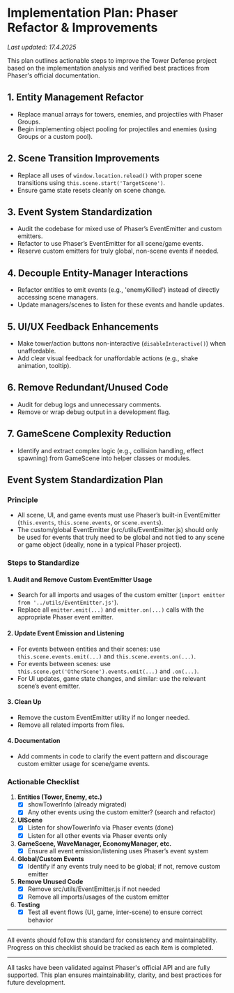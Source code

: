 # Implementation Plan: Phaser Refactor & Improvements

_Last updated: 17.4.2025_

This plan outlines actionable steps to improve the Tower Defense project based on the implementation analysis and verified best practices from Phaser's official documentation.

## 1. Entity Management Refactor
- Replace manual arrays for towers, enemies, and projectiles with Phaser Groups.
- Begin implementing object pooling for projectiles and enemies (using Groups or a custom pool).

## 2. Scene Transition Improvements
- Replace all uses of `window.location.reload()` with proper scene transitions using `this.scene.start('TargetScene')`.
- Ensure game state resets cleanly on scene change.

## 3. Event System Standardization
- Audit the codebase for mixed use of Phaser’s EventEmitter and custom emitters.
- Refactor to use Phaser’s EventEmitter for all scene/game events.
- Reserve custom emitters for truly global, non-scene events if needed.

## 4. Decouple Entity-Manager Interactions
- Refactor entities to emit events (e.g., 'enemyKilled') instead of directly accessing scene managers.
- Update managers/scenes to listen for these events and handle updates.

## 5. UI/UX Feedback Enhancements
- Make tower/action buttons non-interactive (`disableInteractive()`) when unaffordable.
- Add clear visual feedback for unaffordable actions (e.g., shake animation, tooltip).

## 6. Remove Redundant/Unused Code
- Audit for debug logs and unnecessary comments.
- Remove or wrap debug output in a development flag.

## 7. GameScene Complexity Reduction
- Identify and extract complex logic (e.g., collision handling, effect spawning) from GameScene into helper classes or modules.

## Event System Standardization Plan

### Principle
- All scene, UI, and game events must use Phaser’s built-in EventEmitter (`this.events`, `this.scene.events`, or `scene.events`).
- The custom/global EventEmitter (src/utils/EventEmitter.js) should only be used for events that truly need to be global and not tied to any scene or game object (ideally, none in a typical Phaser project).

### Steps to Standardize

#### 1. Audit and Remove Custom EventEmitter Usage
- Search for all imports and usages of the custom emitter (`import emitter from '../utils/EventEmitter.js'`).
- Replace all `emitter.emit(...)` and `emitter.on(...)` calls with the appropriate Phaser event emitter.

#### 2. Update Event Emission and Listening
- For events between entities and their scenes: use `this.scene.events.emit(...)` and `this.scene.events.on(...)`.
- For events between scenes: use `this.scene.get('OtherScene').events.emit(...)` and `.on(...)`.
- For UI updates, game state changes, and similar: use the relevant scene’s event emitter.

#### 3. Clean Up
- Remove the custom EventEmitter utility if no longer needed.
- Remove all related imports from files.

#### 4. Documentation
- Add comments in code to clarify the event pattern and discourage custom emitter usage for scene/game events.

### Actionable Checklist

1. **Entities (Tower, Enemy, etc.)**
   - [x] showTowerInfo (already migrated)
   - [x] Any other events using the custom emitter? (search and refactor)

2. **UIScene**
   - [x] Listen for showTowerInfo via Phaser events (done)
   - [x] Listen for all other events via Phaser events only

3. **GameScene, WaveManager, EconomyManager, etc.**
   - [x] Ensure all event emission/listening uses Phaser’s event system

4. **Global/Custom Events**
   - [x] Identify if any events truly need to be global; if not, remove custom emitter

5. **Remove Unused Code**
   - [x] Remove src/utils/EventEmitter.js if not needed
   - [x] Remove all imports/usages of the custom emitter

6. **Testing**
   - [x] Test all event flows (UI, game, inter-scene) to ensure correct behavior

---

All events should follow this standard for consistency and maintainability. Progress on this checklist should be tracked as each item is completed.

---

All tasks have been validated against Phaser's official API and are fully supported. This plan ensures maintainability, clarity, and best practices for future development.

